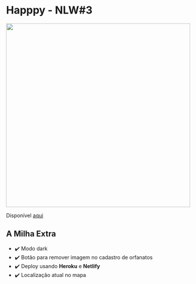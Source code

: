# Happpy - NLW#3

<img width="500" src="./Presentation.gif"/>

Disponível <a href="https://nlw3happy.netlify.app/">aqui</a>

## A Milha Extra

- ✔️ Modo dark
- ✔️ Botão para remover imagem no cadastro de orfanatos
- ✔️ Deploy usando **Heroku** e **Netlify**
- ✔️ Localização atual no mapa
